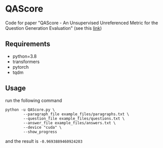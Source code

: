 # QAScore
Code for paper "QAScore - An Unsupervised Unreferenced Metric for the Question Generation Evaluation" (see this [link](https://www.mdpi.com/1099-4300/24/11/1514))

## Requirements
- python=3.8
- transformers
- pytorch
- tqdm

## Usage
run the following command
```
python -u QAScore.py \
        --paragraph_file example_files/paragraphs.txt \
        --question_file example_files/questions.txt \
        --answer_file example_files/answers.txt \
        --device "cuda" \
        --show_progress 
```
and the result is `-0.9693889460924203`
